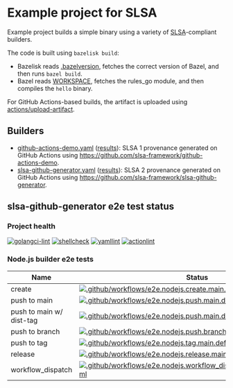 # Example project for SLSA

Example project builds a simple binary using a variety of [SLSA]-compliant
builders.

The code is built using `bazelisk build`:

- Bazelisk reads [.bazelversion], fetches the correct version of Bazel, and
  then runs `bazel build`.
- Bazel reads [WORKSPACE], fetches the rules_go module, and then compiles the
  `hello` binary.

For GitHub Actions-based builds, the artifact is uploaded using
[actions/upload-artifact].

[.bazelversion]: .bazelversion
[SLSA]: https://slsa.dev
[WORKSPACE]: WORKSPACE
[actions/upload-artifact]: https://github.com/actions/upload-artifact

## Builders

- [github-actions-demo.yaml](.github/workflows/github-actions-demo.yaml)
  ([results](https://github.com/slsa-framework/example-package/actions/workflows/github-actions-demo.yaml)):
  SLSA 1 provenance generated on GitHub Actions using
  https://github.com/slsa-framework/github-actions-demo.
- [slsa-github-generator.yaml](.github/workflows/slsa-github-generator.yaml)
  ([results](https://github.com/slsa-framework/example-package/actions/workflows/slsa-github-generator.yaml)):
  SLSA 2 provenance generated on GitHub Actions using
  https://github.com/slsa-framework/slsa-github-generator.

## slsa-github-generator e2e test status

### Project health

[![golangci-lint](https://github.com/slsa-framework/example-package/actions/workflows/pre-submit.golangci-lint.yml/badge.svg)](https://github.com/slsa-framework/example-package/actions/workflows/pre-submit.golangci-lint.yml) [![shellcheck](https://github.com/slsa-framework/example-package/actions/workflows/pre-submit.shellcheck.yml/badge.svg)](https://github.com/slsa-framework/example-package/actions/workflows/pre-submit.shellcheck.yml) [![yamllint](https://github.com/slsa-framework/example-package/actions/workflows/pre-submit.yamllint.yml/badge.svg)](https://github.com/slsa-framework/example-package/actions/workflows/pre-submit.yamllint.yml) [![actionlint](https://github.com/slsa-framework/example-package/actions/workflows/pre-submit.actionlint.yml/badge.svg)](https://github.com/slsa-framework/example-package/actions/workflows/pre-submit.actionlint.yml)

### Node.js builder e2e tests

| Name                     | Status                                                                                                                                                                                                                                                                                                                                 |
| ------------------------ | -------------------------------------------------------------------------------------------------------------------------------------------------------------------------------------------------------------------------------------------------------------------------------------------------------------------------------------- |
| create                   | [![.github/workflows/e2e.nodejs.create.main.default.slsa3.yml](https://github.com/slsa-framework/example-package/actions/workflows/e2e.nodejs.create.main.default.slsa3.yml/badge.svg)](https://github.com/slsa-framework/example-package/actions/workflows/e2e.nodejs.create.main.default.slsa3.yml)                                  |
| push to main             | [![.github/workflows/e2e.nodejs.push.main.default.slsa3.yml](https://github.com/slsa-framework/example-package/actions/workflows/e2e.nodejs.push.main.default.slsa3.yml/badge.svg)](https://github.com/slsa-framework/example-package/actions/workflows/e2e.nodejs.push.main.default.slsa3.yml)                                        |
| push to main w/ dist-tag | [![.github/workflows/e2e.nodejs.push.main.disttag.slsa3.yml](https://github.com/slsa-framework/example-package/actions/workflows/e2e.nodejs.push.main.disttag.slsa3.yml/badge.svg)](https://github.com/slsa-framework/example-package/actions/workflows/e2e.nodejs.push.main.disttag.slsa3.yml)                                        |
| push to branch           | [![.github/workflows/e2e.nodejs.push.branch1.default.slsa3.yml](https://github.com/slsa-framework/example-package/actions/workflows/e2e.nodejs.push.branch1.default.slsa3.yml/badge.svg?branch=branch1)](https://github.com/slsa-framework/example-package/actions/workflows/e2e.nodejs.push.branch1.default.slsa3.yml)                |
| push to tag              | [![.github/workflows/e2e.nodejs.tag.main.default.slsa3.yml](https://github.com/slsa-framework/example-package/actions/workflows/e2e.nodejs.tag.main.default.slsa3.yml/badge.svg)](https://github.com/slsa-framework/example-package/actions/workflows/e2e.nodejs.tag.main.default.slsa3.yml)                                           |
| release                  | [![.github/workflows/e2e.nodejs.release.main.default.slsa3.yml](https://github.com/slsa-framework/example-package/actions/workflows/e2e.nodejs.release.main.default.slsa3.yml/badge.svg)](https://github.com/slsa-framework/example-package/actions/workflows/e2e.nodejs.release.main.default.slsa3.yml)                               |
| workflow_dispatch        | [![.github/workflows/e2e.nodejs.workflow_dispatch.main.default.slsa3.yml](https://github.com/slsa-framework/example-package/actions/workflows/e2e.nodejs.workflow_dispatch.main.default.slsa3.yml/badge.svg)](https://github.com/slsa-framework/example-package/actions/workflows/e2e.nodejs.workflow_dispatch.main.default.slsa3.yml) |
